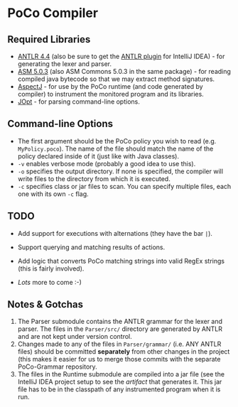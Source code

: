 PoCo Compiler
=============

Required Libraries
------------------
*   [ANTLR 4.4](http://www.antlr.org) (also be sure to get the [ANTLR plugin](https://github.com/antlr/intellij-plugin-v4)
    for IntelliJ IDEA) - for generating the lexer and parser.
*   [ASM 5.0.3](http://asm.ow2.org) (also ASM Commons 5.0.3 in the same package) - for reading compiled java bytecode
    so that we may extract method signatures.
*   [AspectJ](https://eclipse.org/aspectj/) - for use by the PoCo runtime (and code generated by compiler) to instrument
    the monitored program and its libraries.
*   [JOpt](http://pholser.github.io/jopt-simple/) - for parsing command-line options.

Command-line Options
--------------------
*   The first argument should be the PoCo policy you wish to read (e.g. `MyPolicy.poco`). The name of the file should
    match the name of the policy declared inside of it (just like with Java classes).
*   `-v` enables verbose mode (probably a good idea to use this).
*   `-o` specifies the output directory. If none is specified, the compiler will write files to the directory from
    which it is executed.
*   `-c` specifies class or jar files to scan. You can specify multiple files, each one with its own `-c` flag.

TODO
----
*   Add support for executions with alternations (they have the bar `|`).

*   Support querying and matching results of actions.

*   Add logic that converts PoCo matching strings into valid RegEx strings (this is fairly involved).

*   *Lots* more to come :-)

Notes & Gotchas
---------------
1.  The Parser submodule contains the ANTLR grammar for the lexer and parser. The files in the `Parser/src/` directory
    are generated by ANTLR and are not kept under version control.
2.  Changes made to any of the files in `Parser/grammar/` (i.e. ANY ANTLR files) should be committed **separately** from
    other changes in the project (this makes it easier for us to merge those commits with the separate PoCo-Grammar
    repository.
3.  The files in the Runtime submodule are compiled into a jar file (see the IntelliJ IDEA project setup to see the
    *artifact* that generates it. This jar file has to be in the classpath of any instrumented program when it is run.


